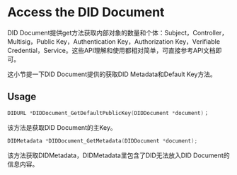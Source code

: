 # Access the DID Document

DID Document提供get方法获取内部对象的数量和个体：Subject，Controller，Multisig，Public Key，Authentication Key，Authorization Key，Verifiable Credential，Service。这些API理解和使用都相对简单，可直接参考API文档即可。

这小节提一下DID Document提供的获取DID Metadata和Default Key方法。

## Usage

```c
DIDURL *DIDDocument_GetDefaultPublicKey(DIDDocument *document)；
```
该方法是获取DID Document的主Key。

```c
DIDMetadata *DIDDocument_GetMetadata(DIDDocument *document);
```
该方法获取DIDMetadata，DIDMetadata里包含了DID无法放入DID Document的信息内容。

```c
```




